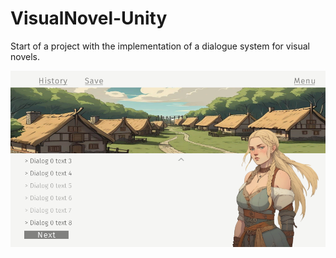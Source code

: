 # VisualNovel-Unity
Start of a project with the implementation of a dialogue system for visual novels.

![example](https://github.com/SongToSoft/VisualNovel-Unity/blob/main/img/img.PNG)
